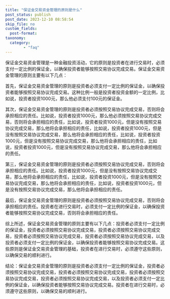 ```yaml
---
title: "保证金交易资金管理的原则是什么"
post_status: publish
post_date: 2023-12-10 08:58:54
skip_file: no
custom_fields: 
  post-format: 
taxonomy:
  category:
        - "faq"
---
```


保证金交易资金管理是一种金融投资活动，它的原则是投资者在进行交易时，必须支付一定比例的保证金，以确保投资者能够按照交易协议完成交易。保证金交易资金管理的原则主要有以下几点：

首先，保证金交易资金管理的原则是投资者必须支付一定比例的保证金，以确保投资者能够按照交易协议完成交易。这种比例一般是投资者投资金额的一定比例，比如说，投资者投资1000元，那么他必须支付100元的保证金。

其次，保证金交易资金管理的原则是投资者必须按照交易协议完成交易，否则将会承担相应的责任。比如说，投资者投资1000元，那么他必须按照交易协议完成交易，否则将会承担相应的责任，比如说，投资者投资1000元，但是没有按照交易协议完成交易，那么他将会承担相应的责任，比如说，投资者投资1000元，但是没有按照交易协议完成交易，那么他将会承担相应的责任，比如说，投资者投资1000元，但是没有按照交易协议完成交易，那么他将会承担相应的责任，比如说，投资者投资1000元，但是没有按照交易协议完成交易，那么他将会承担相应的责任。

第三，保证金交易资金管理的原则是投资者必须按照交易协议完成交易，否则将会承担相应的责任。比如说，投资者投资1000元，但是没有按照交易协议完成交易，那么他将会承担相应的责任，比如说，投资者投资1000元，但是没有按照交易协议完成交易，那么他将会承担相应的责任，比如说，投资者投资1000元，但是没有按照交易协议完成交易，那么他将会承担相应的责任。

最后，保证金交易资金管理的原则是投资者必须按照交易协议完成交易，否则将会承担相应的责任。投资者在进行交易时，必须支付一定比例的保证金，以确保投资者能够按照交易协议完成交易，否则将会承担相应的责任。

综上所述，保证金交易资金管理的原则主要有以下几点：投资者必须支付一定比例的保证金，投资者必须按照交易协议完成交易，投资者必须按照交易协议完成交易，投资者必须按照交易协议完成交易，投资者必须按照交易协议完成交易，以及投资者必须支付一定比例的保证金，以确保投资者能够按照交易协议完成交易。这些原则是保证金交易资金管理的基础，投资者在进行交易时，必须遵守这些原则，以确保交易的顺利进行。

结论：保证金交易资金管理的原则是投资者必须支付一定比例的保证金，投资者必须按照交易协议完成交易，投资者必须按照交易协议完成交易，投资者必须按照交易协议完成交易，投资者必须按照交易协议完成交易，以及投资者必须支付一定比例的保证金，以确保投资者能够按照交易协议完成交易。投资者在进行交易时，必须遵守这些原则，以确保交易的顺利进行。
